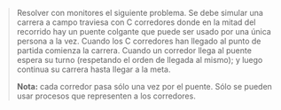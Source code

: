 >Resolver con monitores el siguiente problema. Se debe simular una carrera a campo traviesa con C corredores donde en la mitad del recorrido hay un puente colgante que puede ser usado por una única persona a la vez. Cuando los C corredores han llegado al punto de partida comienza la carrera. Cuando un corredor llega al puente espera su turno (respetando el orden de llegada al mismo); y luego continua su carrera hasta llegar a la meta.
>
>**Nota:** cada corredor pasa sólo una vez por el puente. Sólo se pueden usar procesos que representen a los corredores.